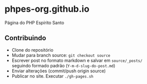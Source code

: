 # phpes-org.github.io

Página do PHP Espírito Santo

## Contribuindo

- Clone do repositório
- Mudar para branch source: `git checkout source`
- Escrever post no formato markdown e salvar em `source/_posts/` seguindo formado padrão (`Y-m-d-slug-do-post.md`)
- Enviar alterações (commit/push origin source)
- Publicar no site. Executar `./gh-pages.sh`
